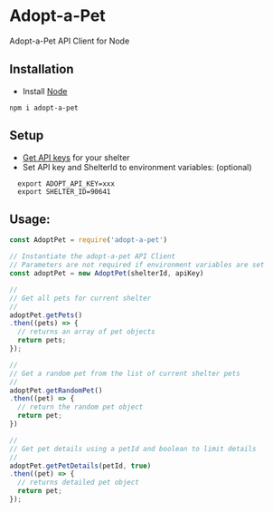 # Adopt-a-Pet

Adopt-a-Pet API Client for Node

## Installation

*   Install [Node](https://nodejs.org/)
```
npm i adopt-a-pet
```

## Setup

*   [Get API keys](http://www.adoptapet.com/shelter/portable_pet_list_api) for your shelter
*   Set API key and ShelterId to environment variables: (optional)

```
  export ADOPT_API_KEY=xxx
  export SHELTER_ID=90641
```

## Usage:

```javascript
const AdoptPet = require('adopt-a-pet')

// Instantiate the adopt-a-pet API Client
// Parameters are not required if environment variables are set
const adoptPet = new AdoptPet(shelterId, apiKey)

//
// Get all pets for current shelter
//
adoptPet.getPets()
.then((pets) => {
  // returns an array of pet objects
  return pets;
});

//
// Get a random pet from the list of current shelter pets
//
adoptPet.getRandomPet()
.then((pet) => {
  // return the random pet object
  return pet;
})

//
// Get pet details using a petId and boolean to limit details
//
adoptPet.getPetDetails(petId, true)
.then((pet) => {
  // returns detailed pet object
  return pet;
});
```
